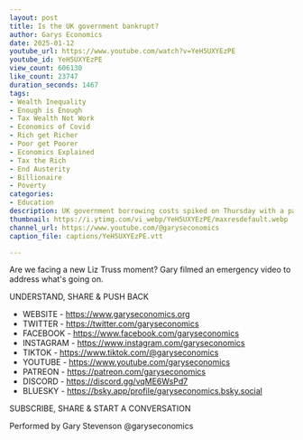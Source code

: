```yaml
---
layout: post
title: Is the UK government bankrupt?
author: Garys Economics
date: 2025-01-12
youtube_url: https://www.youtube.com/watch?v=YeH5UXYEzPE
youtube_id: YeH5UXYEzPE
view_count: 606130
like_count: 23747
duration_seconds: 1467
tags:
- Wealth Inequality
- Enough is Enough
- Tax Wealth Not Work
- Economics of Covid
- Rich get Richer
- Poor get Poorer
- Economics Explained
- Tax the Rich
- End Austerity
- Billionaire
- Poverty
categories:
- Education
description: UK government borrowing costs spiked on Thursday with a panic in the bond markets, and the pound fell.
thumbnail: https://i.ytimg.com/vi_webp/YeH5UXYEzPE/maxresdefault.webp
channel_url: https://www.youtube.com/@garyseconomics
caption_file: captions/YeH5UXYEzPE.vtt

---
```


Are we facing a new Liz Truss moment? Gary filmed an emergency video to address what's going on.

UNDERSTAND, SHARE & PUSH BACK

- WEBSITE - https://www.garyseconomics.org
- TWITTER  - https://twitter.com/garyseconomics
- FACEBOOK - https://www.facebook.com/garyseconomics
- INSTAGRAM  - https://www.instagram.com/garyseconomics
- TIKTOK - https://www.tiktok.com/@garyseconomics
- YOUTUBE -  https://www.youtube.com/garyseconomics
- PATREON - https://patreon.com/garyseconomics
- DISCORD - https://discord.gg/vqME6WsPd7
- BLUESKY - https://bsky.app/profile/garyseconomics.bsky.social

SUBSCRIBE, SHARE & START A CONVERSATION

Performed by Gary Stevenson
@garyseconomics
